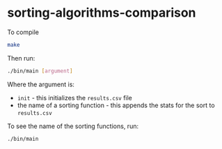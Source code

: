 # sorting-algorithms-comparison
To compile
```bash
make
```
Then run:
```bash
./bin/main [argument]
```
Where the argument is:
- `init` - this initializes the `results.csv` file
- the name of a sorting function - this appends the stats for the sort to `results.csv`

To see the name of the sorting functions, run:
```bash
./bin/main
```